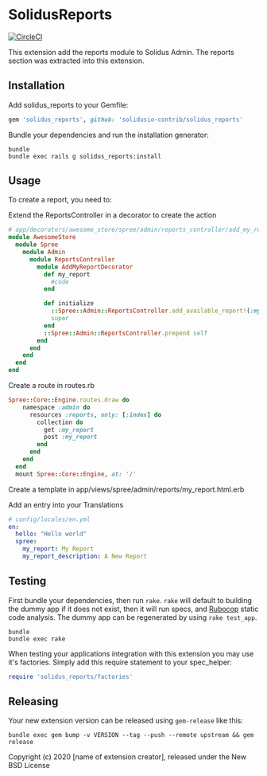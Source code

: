 SolidusReports
==============

[![CircleCI](https://circleci.com/gh/solidusio-contrib/solidus_reports.svg?style=svg)](https://circleci.com/gh/solidusio-contrib/solidus_reports)

This extension add the reports module to Solidus Admin. The reports section was extracted into this extension.

Installation
------------

Add solidus_reports to your Gemfile:

```ruby
gem 'solidus_reports', github: 'solidusio-contrib/solidus_reports'
```

Bundle your dependencies and run the installation generator:

```shell
bundle
bundle exec rails g solidus_reports:install
```

Usage
------
To create a report, you need to:

Extend the ReportsController in a decorator to create the action

```ruby
# app/decorators/awesome_store/spree/admin/reports_controller/add_my_report_decorator.rb
module AwesomeStore
  module Spree
    module Admin
      module ReportsController
        module AddMyReportDecorator
          def my_report
            #code
          end

          def initialize
            ::Spree::Admin::ReportsController.add_available_report!(:my_report)
            super
          end
          ::Spree::Admin::ReportsController.prepend self
        end
      end
    end
  end
end
```

Create a route in routes.rb
```ruby
Spree::Core::Engine.routes.draw do
    namespace :admin do
      resources :reports, only: [:index] do
        collection do
          get :my_report
          post :my_report
        end
      end
    end
  end
  mount Spree::Core::Engine, at: '/'
````
Create a template in app/views/spree/admin/reports/my_report.html.erb

Add an entry into your Translations 
```yaml
# config/locales/en.yml
en:
  hello: "Hello world"
  spree:
    my_report: My Report
    my_report_description: A New Report
````


Testing
-------

First bundle your dependencies, then run `rake`. `rake` will default to building the dummy app if it does not exist, then it will run specs, and [Rubocop](https://github.com/bbatsov/rubocop) static code analysis. The dummy app can be regenerated by using `rake test_app`.

```shell
bundle
bundle exec rake
```

When testing your applications integration with this extension you may use it's factories.
Simply add this require statement to your spec_helper:

```ruby
require 'solidus_reports/factories'
```

Releasing
---------
 
Your new extension version can be released using `gem-release` like this:
 
```shell
bundle exec gem bump -v VERSION --tag --push --remote upstream && gem release
```
 
Copyright (c) 2020 [name of extension creator], released under the New BSD License
